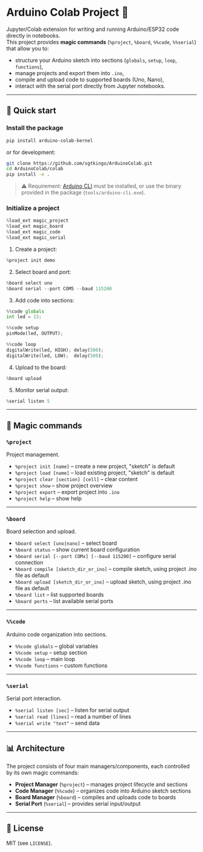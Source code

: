 # Arduino Colab Project 🔌

Jupyter/Colab extension for writing and running Arduino/ESP32 code directly in notebooks.  
This project provides **magic commands** (`%project`, `%board`, `%%code`, `%%serial`) that allow you to:

- structure your Arduino sketch into sections (`globals`, `setup`, `loop`, `functions`),
- manage projects and export them into `.ino`,
- compile and upload code to supported boards (Uno, Nano),
- interact with the serial port directly from Jupyter notebooks.

---

## 🚀 Quick start

### Install the package

```bash
pip install arduino-colab-kernel
```

or for development:

```bash
git clone https://github.com/sgtkingo/ArduinoColab.git
cd ArduinoColab/colab
pip install -e .
```

> ⚠️ Requirement: [Arduino CLI](https://arduino.github.io/arduino-cli/latest/) must be installed, or use the binary provided in the package (`tools/arduino-cli.exe`).

### Initialize a project

```python
%load_ext magic_project
%load_ext magic_board
%load_ext magic_code
%load_ext magic_serial
```

1. Create a project:

```python
%project init demo
```

2. Select board and port:

```python
%board select uno
%board serial --port COM5 --baud 115200
```

3. Add code into sections:

```python
%%code globals
int led = 13;

%%code setup
pinMode(led, OUTPUT);

%%code loop
digitalWrite(led, HIGH); delay(500);
digitalWrite(led, LOW);  delay(500);
```

4. Upload to the board:

```python
%board upload
```

5. Monitor serial output:

```python
%serial listen 5
```

---

## 📘 Magic commands

### `%project`
Project management.

- `%project init [name]` – create a new project, "sketch" is default 
- `%project load [name]` – load existing project, "sketch" is default   
- `%project clear [section] [cell]` – clear content  
- `%project show` – show project overview  
- `%project export` – export project into `.ino`  
- `%project help` – show help  

---

### `%board`
Board selection and upload.

- `%board select [uno|nano]` – select board  
- `%board status` – show current board configuration  
- `%board serial [--port COMx] [--baud 115200]` – configure serial connection  
- `%board compile [sketch_dir_or_ino]` – compile sketch, using project .ino file as default 
- `%board upload [sketch_dir_or_ino]` – upload sketch, using project .ino file as default    
- `%board list` – list supported boards  
- `%board ports` – list available serial ports  

---

### `%%code`
Arduino code organization into sections.

- `%%code globals` – global variables  
- `%%code setup` – setup section  
- `%%code loop` – main loop  
- `%%code functions` – custom functions  

---

### `%serial`
Serial port interaction.

- `%serial listen [sec]` – listen for serial output  
- `%serial read [lines]` – read a number of lines  
- `%serial write "text"` – send data  

---

## 📊 Architecture

The project consists of four main managers/components, each controlled by its own magic commands:

- **Project Manager** (`%project`) – manages project lifecycle and sections
- **Code Manager** (`%%code`) – organizes code into Arduino sketch sections
- **Board Manager** (`%board`) – compiles and uploads code to boards
- **Serial Port** (`%serial`) – provides serial input/output
---

## 📄 License
MIT (see `LICENSE`).  
